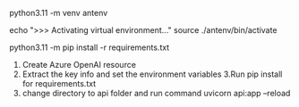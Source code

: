 python3.11 -m venv antenv

echo ">>> Activating virtual environment..."
source ./antenv/bin/activate

python3.11 -m pip install -r requirements.txt

1. Create Azure OpenAI resource
2. Extract the key info and set the environment variables
3.Run pip install for requirements.txt
4. change directory to api folder and run command uvicorn api:app –reload